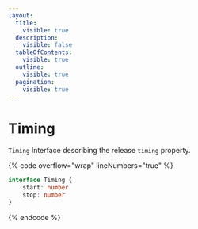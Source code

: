 ```yaml
---
layout:
  title:
    visible: true
  description:
    visible: false
  tableOfContents:
    visible: true
  outline:
    visible: true
  pagination:
    visible: true
---
```


# Timing

`Timing` Interface describing the release `timing` property.

{% code overflow="wrap" lineNumbers="true" %}
```typescript
interface Timing {
	start: number
	stop: number
}
```
{% endcode %}
